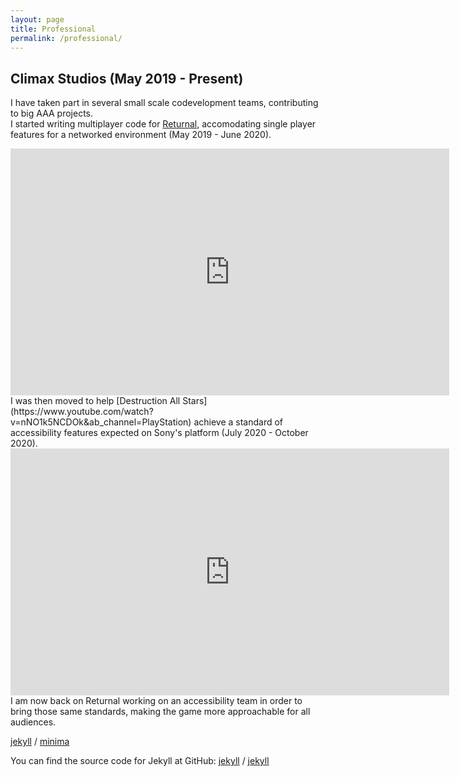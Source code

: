 ```yaml
---
layout: page
title: Professional
permalink: /professional/
---
```

## Climax Studios (May 2019 - Present)
I have taken part in several small scale codevelopment teams, contributing
to big AAA projects.  
I started writing multiplayer code for [Returnal](https://www.youtube.com/results?search_query=Returnal), accomodating
single player features for a networked environment (May 2019 - June 2020).
<iframe width="702" height="395" src="https://www.youtube.com/embed/ov4fJmGCsZM" frameborder="0" allow="accelerometer; autoplay; clipboard-write; encrypted-media; gyroscope; picture-in-picture" allowfullscreen></iframe>  
<br/>
I was then moved to help [Destruction All Stars](https://www.youtube.com/watch?v=nNO1k5NCDOk&ab_channel=PlayStation)
achieve a standard of accessibility features expected on Sony's platform (July 2020 - October 2020).
<iframe width="702" height="395" src="https://www.youtube.com/embed/6kP3G5vO49A" frameborder="0" allow="accelerometer; autoplay; clipboard-write; encrypted-media; gyroscope; picture-in-picture" allowfullscreen></iframe>
<br/>
I am now back on Returnal working on an accessibility team in order to bring those same standards,
making the game more approachable for all audiences.

[jekyll][jekyll-organization] /
[minima](https://github.com/jekyll/minima)

You can find the source code for Jekyll at GitHub:
[jekyll][jekyll-organization] /
[jekyll](https://github.com/jekyll/jekyll)


[jekyll-organization]: https://github.com/jekyll
